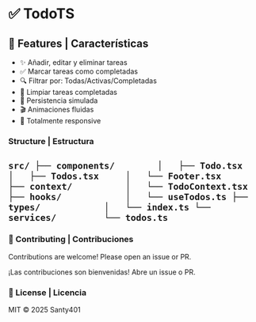 # ✅ TodoTS

## 🌟 Features | Características

- ✨ Añadir, editar y eliminar tareas
- ✅ Marcar tareas como completadas
- 🔍 Filtrar por: Todas/Activas/Completadas
- 🧹 Limpiar tareas completadas
- 💾 Persistencia simulada
- 🎬 Animaciones fluidas
- 📱 Totalmente responsive

### Structure | Estructura
`
src/
├── components/       
│   ├── Todo.tsx     
│   ├── Todos.tsx    
│   └── Footer.tsx   
├── context/         
│   └── TodoContext.tsx
├── hooks/           
│   └── useTodos.ts
├── types/           
│   └── index.ts
└── services/        
    └── todos.ts
`
--- 
### 🤝 Contributing | Contribuciones

Contributions are welcome! Please open an issue or PR.

¡Las contribuciones son bienvenidas! Abre un issue o PR.

### 📜 License | Licencia

MIT © 2025 Santy401
